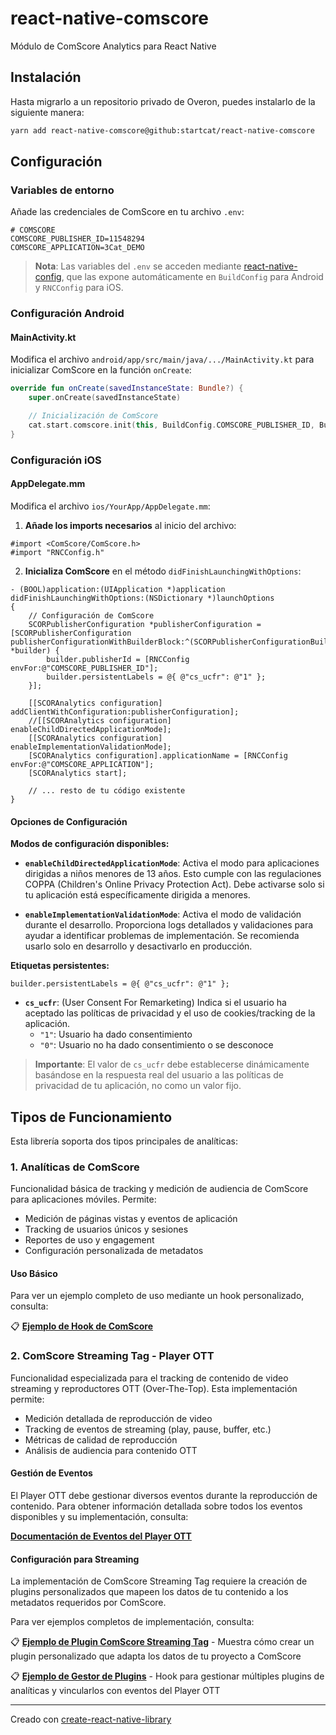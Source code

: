 # react-native-comscore

Módulo de ComScore Analytics para React Native

## Instalación

Hasta migrarlo a un repositorio privado de Overon, puedes instalarlo de la siguiente manera:

```sh
yarn add react-native-comscore@github:startcat/react-native-comscore
```

## Configuración

### Variables de entorno

Añade las credenciales de ComScore en tu archivo `.env`:

```env
# COMSCORE
COMSCORE_PUBLISHER_ID=11548294
COMSCORE_APPLICATION=3Cat_DEMO
```

> **Nota**: Las variables del `.env` se acceden mediante [react-native-config](https://github.com/lugg/react-native-config), que las expone automáticamente en `BuildConfig` para Android y `RNCConfig` para iOS.

### Configuración Android

#### MainActivity.kt

Modifica el archivo `android/app/src/main/java/.../MainActivity.kt` para inicializar ComScore en la función `onCreate`:

```kotlin
override fun onCreate(savedInstanceState: Bundle?) {
    super.onCreate(savedInstanceState)

    // Inicialización de ComScore
    cat.start.comscore.init(this, BuildConfig.COMSCORE_PUBLISHER_ID, BuildConfig.COMSCORE_APPLICATION)
}
```

### Configuración iOS

#### AppDelegate.mm

Modifica el archivo `ios/YourApp/AppDelegate.mm`:

1. **Añade los imports necesarios** al inicio del archivo:

```objc
#import <ComScore/ComScore.h>
#import "RNCConfig.h"
```

2. **Inicializa ComScore** en el método `didFinishLaunchingWithOptions`:

```objc
- (BOOL)application:(UIApplication *)application didFinishLaunchingWithOptions:(NSDictionary *)launchOptions
{
    // Configuración de ComScore
    SCORPublisherConfiguration *publisherConfiguration = [SCORPublisherConfiguration publisherConfigurationWithBuilderBlock:^(SCORPublisherConfigurationBuilder *builder) {
        builder.publisherId = [RNCConfig envFor:@"COMSCORE_PUBLISHER_ID"];
        builder.persistentLabels = @{ @"cs_ucfr": @"1" };
    }];

    [[SCORAnalytics configuration] addClientWithConfiguration:publisherConfiguration];
    //[[SCORAnalytics configuration] enableChildDirectedApplicationMode];
    [[SCORAnalytics configuration] enableImplementationValidationMode];
    [SCORAnalytics configuration].applicationName = [RNCConfig envFor:@"COMSCORE_APPLICATION"];
    [SCORAnalytics start];

    // ... resto de tu código existente
}
```

#### Opciones de Configuración

**Modos de configuración disponibles:**

- **`enableChildDirectedApplicationMode`**: Activa el modo para aplicaciones dirigidas a niños menores de 13 años. Esto cumple con las regulaciones COPPA (Children's Online Privacy Protection Act). Debe activarse solo si tu aplicación está específicamente dirigida a menores.

- **`enableImplementationValidationMode`**: Activa el modo de validación durante el desarrollo. Proporciona logs detallados y validaciones para ayudar a identificar problemas de implementación. Se recomienda usarlo solo en desarrollo y desactivarlo en producción.

**Etiquetas persistentes:**

```objc
builder.persistentLabels = @{ @"cs_ucfr": @"1" };
```

- **`cs_ucfr`**: (User Consent For Remarketing) Indica si el usuario ha aceptado las políticas de privacidad y el uso de cookies/tracking de la aplicación.
  - `"1"`: Usuario ha dado consentimiento
  - `"0"`: Usuario no ha dado consentimiento o se desconoce

> **Importante**: El valor de `cs_ucfr` debe establecerse dinámicamente basándose en la respuesta real del usuario a las políticas de privacidad de tu aplicación, no como un valor fijo.

## Tipos de Funcionamiento

Esta librería soporta dos tipos principales de analíticas:

### 1. Analíticas de ComScore

Funcionalidad básica de tracking y medición de audiencia de ComScore para aplicaciones móviles. Permite:

- Medición de páginas vistas y eventos de aplicación
- Tracking de usuarios únicos y sesiones
- Reportes de uso y engagement
- Configuración personalizada de metadatos

#### Uso Básico

Para ver un ejemplo completo de uso mediante un hook personalizado, consulta:

📋 **[Ejemplo de Hook de ComScore](docs/hook.sample.md)**

### 2. ComScore Streaming Tag - Player OTT

Funcionalidad especializada para el tracking de contenido de video streaming y reproductores OTT (Over-The-Top). Esta implementación permite:

- Medición detallada de reproducción de video
- Tracking de eventos de streaming (play, pause, buffer, etc.)
- Métricas de calidad de reproducción
- Análisis de audiencia para contenido OTT

#### Gestión de Eventos

El Player OTT debe gestionar diversos eventos durante la reproducción de contenido. Para obtener información detallada sobre todos los eventos disponibles y su implementación, consulta:

**[Documentación de Eventos del Player OTT](docs/events.md)**

#### Configuración para Streaming

La implementación de ComScore Streaming Tag requiere la creación de plugins personalizados que mapeen los datos de tu contenido a los metadatos requeridos por ComScore.

Para ver ejemplos completos de implementación, consulta:

📋 **[Ejemplo de Plugin ComScore Streaming Tag](docs/plugin.sample.md)** - Muestra cómo crear un plugin personalizado que adapta los datos de tu proyecto a ComScore

📋 **[Ejemplo de Gestor de Plugins](docs/plugin.manager.sample.md)** - Hook para gestionar múltiples plugins de analíticas y vincularlos con eventos del Player OTT

---

Creado con [create-react-native-library](https://github.com/callstack/react-native-builder-bob)
